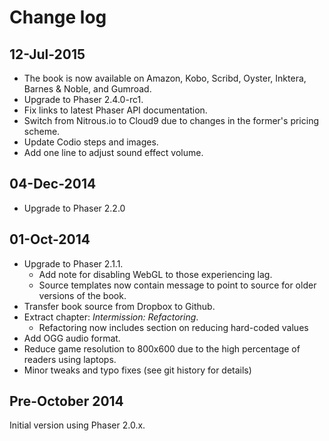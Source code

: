 # Change log

## 12-Jul-2015

* The book is now available on Amazon, Kobo, Scribd, Oyster, Inktera, Barnes & Noble, and Gumroad.
* Upgrade to Phaser 2.4.0-rc1.
* Fix links to latest Phaser API documentation.
* Switch from Nitrous.io to Cloud9 due to changes in the former's pricing scheme.
* Update Codio steps and images.
* Add one line to adjust sound effect volume.

## 04-Dec-2014

* Upgrade to Phaser 2.2.0

## 01-Oct-2014

* Upgrade to Phaser 2.1.1.
  * Add note for disabling WebGL to those experiencing lag.
  * Source templates now contain message to point to source for older versions of the book.
* Transfer book source from Dropbox to Github.
* Extract chapter: _Intermission: Refactoring_.
  * Refactoring now includes section on reducing hard-coded values
* Add OGG audio format.
* Reduce game resolution to 800x600 due to the high percentage of readers using laptops.
* Minor tweaks and typo fixes (see git history for details)

## Pre-October 2014

Initial version using Phaser 2.0.x.

